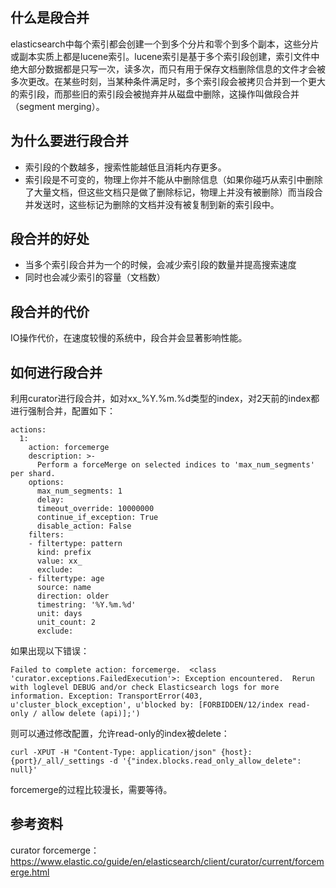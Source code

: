 ## 什么是段合并
elasticsearch中每个索引都会创建一个到多个分片和零个到多个副本，这些分片或副本实质上都是lucene索引。lucene索引是基于多个索引段创建，索引文件中绝大部分数据都是只写一次，读多次，而只有用于保存文档删除信息的文件才会被多次更改。在某些时刻，当某种条件满足时，多个索引段会被拷贝合并到一个更大的索引段，而那些旧的索引段会被抛弃并从磁盘中删除，这操作叫做段合并（segment merging）。

## 为什么要进行段合并
- 索引段的个数越多，搜索性能越低且消耗内存更多。
- 索引段是不可变的，物理上你并不能从中删除信息（如果你碰巧从索引中删除了大量文档，但这些文档只是做了删除标记，物理上并没有被删除）而当段合并发送时，这些标记为删除的文档并没有被复制到新的索引段中。

## 段合并的好处
- 当多个索引段合并为一个的时候，会减少索引段的数量并提高搜索速度
- 同时也会减少索引的容量（文档数）

## 段合并的代价
IO操作代价，在速度较慢的系统中，段合并会显著影响性能。

## 如何进行段合并
利用curator进行段合并，如对xx_%Y.%m.%d类型的index，对2天前的index都进行强制合并，配置如下：
```
actions:
  1:
    action: forcemerge
    description: >-
      Perform a forceMerge on selected indices to 'max_num_segments' per shard.
    options:
      max_num_segments: 1
      delay:
      timeout_override: 10000000
      continue_if_exception: True
      disable_action: False
    filters:
    - filtertype: pattern
      kind: prefix
      value: xx_
      exclude:
    - filtertype: age
      source: name
      direction: older
      timestring: '%Y.%m.%d'
      unit: days
      unit_count: 2
      exclude:
```

如果出现以下错误：
```
Failed to complete action: forcemerge.  <class 'curator.exceptions.FailedExecution'>: Exception encountered.  Rerun with loglevel DEBUG and/or check Elasticsearch logs for more information. Exception: TransportError(403, u'cluster_block_exception', u'blocked by: [FORBIDDEN/12/index read-only / allow delete (api)];')
```
则可以通过修改配置，允许read-only的index被delete：
```
curl -XPUT -H "Content-Type: application/json" {host}:{port}/_all/_settings -d '{"index.blocks.read_only_allow_delete": null}'
```

forcemerge的过程比较漫长，需要等待。

## 参考资料
curator forcemerge：https://www.elastic.co/guide/en/elasticsearch/client/curator/current/forcemerge.html